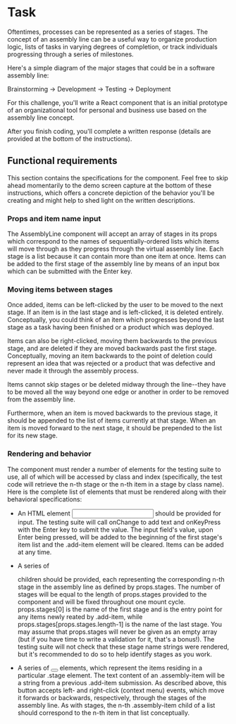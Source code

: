 # Task
Oftentimes, processes can be represented as a series of stages. The concept of an assembly line can be a useful way to organize production logic, lists of tasks in varying degrees of completion, or track individuals progressing through a series of milestones.

Here's a simple diagram of the major stages that could be in a software assembly line:

Brainstorming -> Development -> Testing -> Deployment

For this challenge, you'll write a React component that is an initial prototype of an organizational tool for personal and business use based on the assembly line concept.

After you finish coding, you'll complete a written response (details are provided at the bottom of the instructions).

## Functional requirements
This section contains the specifications for the component. Feel free to skip ahead momentarily to the demo screen capture at the bottom of these instructions, which offers a concrete depiction of the behavior you'll be creating and might help to shed light on the written descriptions.

### Props and item name input
The AssemblyLine component will accept an array of stages in its props which correspond to the names of sequentially-ordered lists which items will move through as they progress through the virtual assembly line. Each stage is a list because it can contain more than one item at once. Items can be added to the first stage of the assembly line by means of an input box which can be submitted with the Enter key.

### Moving items between stages
Once added, items can be left-clicked by the user to be moved to the next stage. If an item is in the last stage and is left-clicked, it is deleted entirely. Conceptually, you could think of an item which progresses beyond the last stage as a task having been finished or a product which was deployed.

Items can also be right-clicked, moving them backwards to the previous stage, and are deleted if they are moved backwards past the first stage. Conceptually, moving an item backwards to the point of deletion could represent an idea that was rejected or a product that was defective and never made it through the assembly process.

Items cannot skip stages or be deleted midway through the line--they have to be moved all the way beyond one edge or another in order to be removed from the assembly line.

Furthermore, when an item is moved backwards to the previous stage, it should be appended to the list of items currently at that stage. When an item is moved forward to the next stage, it should be prepended to the list for its new stage.

### Rendering and behavior
The component must render a number of elements for the testing suite to use, all of which will be accessed by class and index (specifically, the test code will retrieve the n-th stage or the n-th item in a stage by class name). Here is the complete list of elements that must be rendered along with their behavioral specifications:

- An HTML element <input class="assembly-add-item" /> should be provided for input. The testing suite will call onChange to add text and onKeyPress with the Enter key to submit the value. The input field's value, upon Enter being pressed, will be added to the beginning of the first stage's item list and the .add-item element will be cleared. Items can be added at any time.

- A series of <div class="assembly-stage"></div> children should be provided, each representing the corresponding n-th stage in the assembly line as defined by props.stages. The number of stages will be equal to the length of props.stages provided to the component and will be fixed throughout one mount cycle. props.stages[0] is the name of the first stage and is the entry point for any items newly reated by .add-item, while props.stages[props.stages.length-1] is the name of the last stage. You may assume that props.stages will never be given as an empty array (but if you have time to write a validation for it, that's a bonus!). The testing suite will not check that these stage name strings were rendered, but it's recommended to do so to help identify stages as you work.

- A series of <button class="assembly-item"></button> elements, which represent the items residing in a particular .stage element. The text content of an .assembly-item will be a string from a previous .add-item submission. As described above, this button accepts left- and right-click (context menu) events, which move it forwards or backwards, respectively, through the stages of the assembly line. As with stages, the n-th .assembly-item child of a list should correspond to the n-th item in that list conceptually.

